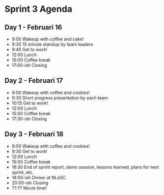 # Sprint 3 Agenda 

## Day 1 - Februari 16

- 9:00 Wakeup with coffee and cake!
- 9:30 15 minute standup by team leaders
- 9:45 Get to work!
- 12:00 Lunch
- 15:00 Coffee break 
- 17:00-ish Closing
 
## Day 2 - Februari 17

- 9:00 Wakeup with coffee and cookies!
- 9:30 Short progress presentation by each team
- 10:15 Get to work!
- 12:00 Lunch
- 15:00 Coffee break 
- 17:30-ish Closing

## Day 3 - Februari 18

- 9:00 Wakeup with coffee and cookies!
- 9:30 Get to work!
- 12:00 Lunch
- 15:00 Coffee break 
- 16:30 End of sprint report, demo session, lessons learned, plans for next sprint, etc.
- 18:00-ish Dinner at NLeSC
- 20:00-ish Closing
- ??:?? Movie time!
